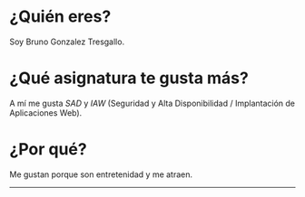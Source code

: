 # ¿Quién eres?
Soy Bruno Gonzalez Tresgallo.

# ¿Qué asignatura te gusta más?
A mí me gusta *SAD* y *IAW* (Seguridad y Alta Disponibilidad / Implantación de Aplicaciones Web).

# ¿Por qué?
Me gustan porque son entretenidad y me atraen.

---